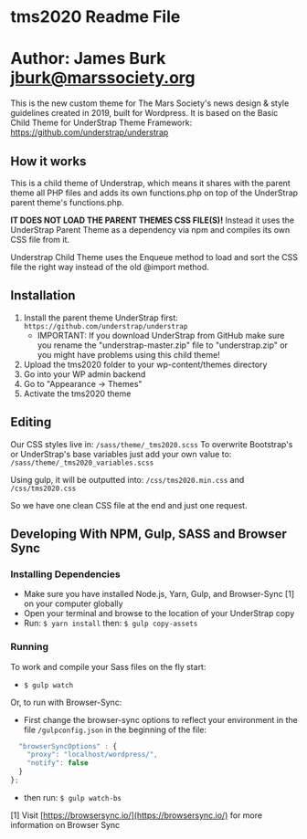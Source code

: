 # tms2020 Readme File
# Author: James Burk <jburk@marssociety.org>
This is the new custom theme for The Mars Society's news design & style guidelines created in 2019, built for Wordpress.
It is based on the Basic Child Theme for UnderStrap Theme Framework: https://github.com/understrap/understrap

## How it works
This is a child theme of Understrap, which means it shares with the parent theme all PHP files and adds its own functions.php on top of the UnderStrap parent theme's functions.php.

**IT DOES NOT LOAD THE PARENT THEMES CSS FILE(S)!** Instead it uses the UnderStrap Parent Theme as a dependency via npm and compiles its own CSS file from it.

Understrap Child Theme uses the Enqueue method to load and sort the CSS file the right way instead of the old @import method.

## Installation
1. Install the parent theme UnderStrap first: `https://github.com/understrap/understrap`
   - IMPORTANT: If you download UnderStrap from GitHub make sure you rename the "understrap-master.zip" file to "understrap.zip" or you might have problems using this child theme!
1. Upload the tms2020 folder to your wp-content/themes directory
1. Go into your WP admin backend 
1. Go to "Appearance -> Themes"
1. Activate the tms2020 theme

## Editing
Our CSS styles live in:
`/sass/theme/_tms2020.scss`
To overwrite Bootstrap's or UnderStrap's base variables just add your own value to:
`/sass/theme/_tms2020_variables.scss`

Using gulp, it will be outputted into:
`/css/tms2020.min.css` and `/css/tms2020.css`

So we have one clean CSS file at the end and just one request.

## Developing With NPM, Gulp, SASS and Browser Sync

### Installing Dependencies
- Make sure you have installed Node.js, Yarn, Gulp, and Browser-Sync [1] on your computer globally
- Open your terminal and browse to the location of your UnderStrap copy
- Run: `$ yarn install` then: `$ gulp copy-assets`

### Running
To work and compile your Sass files on the fly start:

- `$ gulp watch`

Or, to run with Browser-Sync:

- First change the browser-sync options to reflect your environment in the file `/gulpconfig.json` in the beginning of the file:
```javascript
  "browserSyncOptions" : {
    "proxy": "localhost/wordpress/",
    "notify": false
  }
};
```
- then run: `$ gulp watch-bs`

[1] Visit [https://browsersync.io/](https://browsersync.io/) for more information on Browser Sync